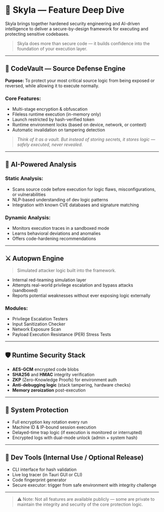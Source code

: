 # 🚀 Skyla — Feature Deep Dive

Skyla brings together hardened security engineering and AI-driven intelligence to deliver a secure-by-design framework for executing and protecting sensitive codebases.

> Skyla does more than secure code — it builds confidence into the foundation of your execution layer.

---

## 🔐 CodeVault — Source Defense Engine

**Purpose:** To protect your most critical source logic from being exposed or reversed, while allowing it to execute normally.

### Core Features:
- Multi-stage encryption & obfuscation
- Fileless runtime execution (in-memory only)
- Launch restricted by hash-verified token
- Runtime environment locks (based on device, network, or context)
- Automatic invalidation on tampering detection

> _Think of it as a vault. But instead of storing secrets, it stores logic — safely executed, never revealed._

---

## 🤖 AI-Powered Analysis

### Static Analysis:
- Scans source code before execution for logic flaws, misconfigurations, or vulnerabilities
- NLP-based understanding of dev logic patterns
- Integration with known CVE databases and signature matching

### Dynamic Analysis:
- Monitors execution traces in a sandboxed mode
- Learns behavioral deviations and anomalies
- Offers code-hardening recommendations

---

## ⚔️ Autopwn Engine

> Simulated attacker logic built into the framework.

- Internal red-teaming simulation layer
- Attempts real-world privilege escalation and bypass attacks (sandboxed)
- Reports potential weaknesses without ever exposing logic externally

### Modules:
- Privilege Escalation Testers
- Input Sanitization Checker
- Network Exposure Scan
- Payload Execution Resistance (PER) Stress Tests

---

## 🛡️ Runtime Security Stack

- **AES-GCM** encrypted code blobs
- **SHA256** and **HMAC** integrity verification
- **ZKP** (Zero-Knowledge Proofs) for environment auth
- **Anti-debugging logic** (stack tampering, hardware checks)
- **Memory zeroization** post-execution

---

## 📁 System Protection

- Full encryption key rotation every run
- Machine ID & IP-bound session execution
- Delayed-time trap logic (if execution is monitored or interrupted)
- Encrypted logs with dual-mode unlock (admin + system hash)

---

## 🧪 Dev Tools (Internal Use / Optional Release)

- CLI interface for hash validation
- Live log tracer (in Tauri GUI or CLI)
- Code fingerprint generator
- Secure executor: trigger from safe environment with integrity challenge

---

> ⚠️ Note: Not all features are available publicly — some are private to maintain the integrity and security of the core protection logic.
